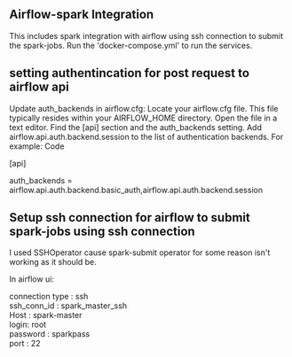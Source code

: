 ## Airflow-spark Integration

This includes spark integration with airflow using ssh connection to submit the spark-jobs.
Run the 'docker-compose.yml' to run the services.  


## setting authentincation for post request to airflow api



Update auth_backends in airflow.cfg:
Locate your airflow.cfg file. This file typically resides within your AIRFLOW_HOME directory. 
Open the file in a text editor.
Find the [api] section and the auth_backends setting. 
Add airflow.api.auth.backend.session to the list of authentication backends. For example: 
Code


[api]


auth_backends = airflow.api.auth.backend.basic_auth,airflow.api.auth.backend.session 


## Setup ssh connection for airflow to submit spark-jobs using ssh connection

I used SSHOperator cause spark-submit operator for some reason isn't working as it should be.


In airflow ui: 

connection type : ssh  
ssh_conn_id : spark_master_ssh  
Host : spark-master  
login: root  
password : sparkpass  
port : 22   
